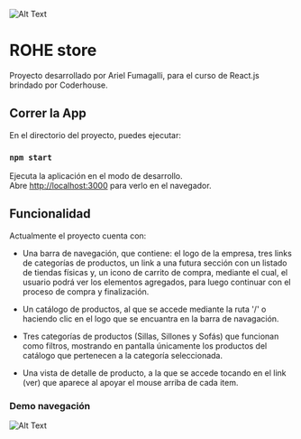 
![Alt Text](https://media.giphy.com/media/vFKqnCdLPNOKc/giphy.gif)
# ROHE store

Proyecto desarrollado por Ariel Fumagalli, para el curso de React.js brindado por Coderhouse.

## Correr la App

En el directorio del proyecto, puedes ejecutar:

### `npm start`

Ejecuta la aplicación en el modo de desarrollo.\
Abre [http://localhost:3000](http://localhost:3000) para verlo en el navegador.


## Funcionalidad

Actualmente el proyecto cuenta con:

- Una barra de navegación, que contiene: el logo de la empresa, tres links de categorías de productos, un link a una futura sección con un listado de tiendas físicas y, un icono de carrito de compra, mediante el cual, el usuario podrá ver los elementos agregados, para luego continuar con el proceso de compra y finalización.

- Un catálogo de productos, al que se accede mediante la ruta '/' o haciendo clic en el logo que se encuantra en la barra de navagación.

- Tres categorías de productos (Sillas, Sillones y Sofás) que funcionan como filtros, mostrando en pantalla únicamente los productos del catálogo que pertenecen a la categoría seleccionada.

- Una vista de detalle de producto, a la que se accede tocando en el link (ver) que aparece al apoyar el mouse arriba de cada item.

### Demo navegación



![Alt Text](https://media.giphy.com/media/vFKqnCdLPNOKc/giphy.gif)